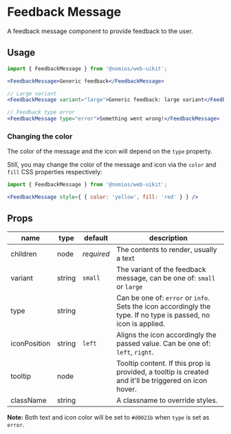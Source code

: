 # Feedback Message

A feedback message component to provide feedback to the user.

## Usage

```jsx
import { FeedbackMessage } from '@nomios/web-uikit';

<FeedbackMessage>Generic feedback</FeedbackMessage>

// Large variant
<FeedbackMessage variant="large">Generic feedback: large variant</FeedbackMessage>

// Feedback type error
<FeedbackMessage type="error">Something went wrong!</FeedbackMessage>
```

### Changing the color

The color of the message and the icon will depend on the `type` property.

Still, you may change the color of the message and icon via the `color` and `fill` CSS properties respectively:

```jsx
import { FeedbackMessage } from '@nomios/web-uikit';

<FeedbackMessage style={ { color: 'yellow', fill: 'red' } } />
```

## Props

| name | type | default | description |
| ---- | ---- | ------- | ----------- |
| children | node | *required* | The contents to render, usually a text |
| variant | string | `small` | The variant of the feedback message, can be one of: `small` or `large` |
| type | string | | Can be one of: `error` or `info`. Sets the icon accordingly the type. If no type is passed, no icon is applied. |
| iconPosition | string | `left` | Aligns the icon accordingly the passed value. Can be one of: `left`, `right`. |
| tooltip | node | | Tooltip content. If this prop is provided, a tooltip is created and it'll be triggered on icon hover. |
| className | string | | A classname to override styles. |

**Note:** Both text and icon color will be set to `#d0021b` when `type` is set as `error`.
